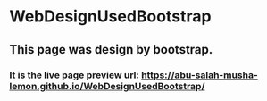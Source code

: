 # WebDesignUsedBootstrap
## This page was design by bootstrap.
### It is the live page preview url: https://abu-salah-musha-lemon.github.io/WebDesignUsedBootstrap/
